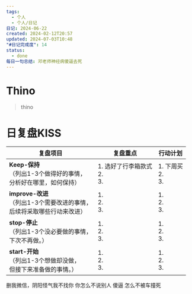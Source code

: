 ```yaml
---
tags:
  - 个人
  - 个人/日记
日记: 2024-06-22
created: 2024-02-12T20:57
updated: 2024-07-03T10:48
"#日记完成度": 14
status:
  - done
每日一句总结: 邓老师神经病傻逼去死
---
```


# Thino
> thino

# 日复盘KISS
| **复盘项目**                                             | **复盘重点**                  | **行动计划**             |
| ---------------------------------------------------- | ------------------------- | -------------------- |
| **Keep-保持**<br>（列出1-3个做得好的事情，<br>   分析好在哪里，如何保持）     | 1.  选好了行李箱款式<br>2. <br>3. | 1.  下周买<br>2. <br>3. |
| **improve-改进**<br>（列出1-3个需要改进的事情，<br>  后续将采取哪些行动来改进） | 1.  <br>2. <br>3.         | 1.  <br>2. <br>3.    |
| **stop-停止**<br>（列出1-3个没必要做的事情，<br>下次不再做。）            | 1.  <br>2. <br>3.         | 1.  <br>2. <br>3.    |
| **start-开始**<br>（列出1-3个想做却没做，<br>但接下来准备做的事情。）        | 1.  <br>2. <br>3.         | 1.  <br>2. <br>3.    |

删我微信，阴阳怪气我不找你
你怎么不说别人
傻逼
怎么不被车撞死


